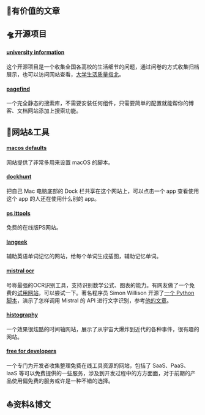 ## 📜有价值的文章

## 🛸开源项目

#### [university information](https://github.com/CollegesChat/university-information/)

这个开源项目是一个收集全国各高校的生活细节的问题，通过问卷的方式收集归档展示，也可以访问网站查看，[大学生活质量指北](https://colleges.chat/)。

#### [pagefind](https://github.com/cloudcannon/pagefind)

一个完全静态的搜索库，不需要安装任何组件，只需要简单的配置就能帮你的博客、文档网站添加上搜索功能。

## 🚀网站&工具

#### [macos defaults](https://macos-defaults.com/)

网站提供了非常多用来设置 macOS 的脚本。

#### [dockhunt](https://www.dockhunt.com/)

把自己 Mac 电脑底部的 Dock 栏共享在这个网站上，可以点击一个 app 查看使用这个 app 的人还在使用什么别的 app。

#### [ps ittools](https://ps.ittools.cc/editor/)

免费的在线版PS网站。

#### [langeek](https://dictionary.langeek.co/)

辅助英语单词记忆的网站，给每个单词生成插图，辅助记忆单词。

#### [mistral ocr](https://mistral.ai/news/mistral-ocr)

号称最强的OCR识别工具，支持识别数学公式、图表的能力。有网友做了一个免费的[试用网站](https://mistralocr.net/)，可以尝试一下。著名程序员 Simon Willison 开源了[一个 Python 脚本](https://github.com/simonw/tools/blob/main/python/mistral_ocr.py)，演示了怎样调用 Mistral 的 API 进行文字识别，参考[他的文章](https://simonwillison.net/2025/Mar/7/mistral-ocr/)。

#### [histography](https://histography.io/)

一个效果很炫酷的时间轴网站，展示了从宇宙大爆炸到近代的各种事件，很有趣的网站。

#### [free for developers](https://free-for.dev/#/)

一个专门为开发者收集整理免费在线工具资源的网站，包括了 SaaS、PaaS、IaaS 等可以免费提供的一些服务，涉及到开发过程中的方方面面，对于前期的产品使用偏免费的服务或许是一种不错的选择。

## ⛵资料&博文